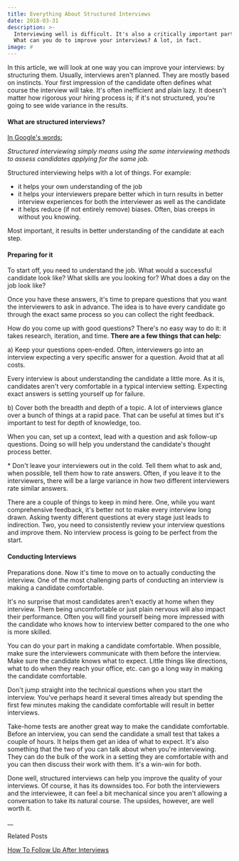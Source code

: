 ```yaml
---
title: Everything About Structured Interviews
date: 2018-03-31
description: >-
  Interviewing well is difficult. It's also a critically important part of your hiring process. A poor interviewing process directly results in substandard hires.
  What can you do to improve your interviews? A lot, in fact.
image: #
---
```

In this article, we will look at one way you can improve your interviews: by structuring them. Usually, interviews aren't planned. They are mostly based on instincts. Your first impression of the candidate often defines what course the interview will take. It's often inefficient and plain lazy. It doesn't matter how rigorous your hiring process is; if it's not structured, you're going to see wide variance in the results.

#### What are structured interviews?
[In Google's words:](https://rework.withgoogle.com/guides/hiring-use-structured-interviewing/steps/introduction/) 
    
   _Structured interviewing simply means using the same interviewing methods to assess candidates applying for the same job._

Structured interviewing helps with a lot of things. For example:  

 * it helps your own understanding of the job
 * it helps your interviewers prepare better which in turn results in better interview experiences for both the interviewer as well as the candidate
 * it helps reduce (if not entirely remove) biases. Often, bias creeps in without you knowing.

Most important, it results in better understanding of the candidate at each step.

#### Preparing for it
To start off, you need to understand the job. What would a successful candidate look like? What skills are you looking for? What does a day on the job look like?

Once you have these answers, it's time to prepare questions that you want the interviewers to ask in advance. The idea is to have every candidate go through the exact same process so you can collect the right feedback.

How do you come up with good questions? There's no easy way to do it: it takes research, iteration, and time. **There are a few things that can help:**

a) Keep your questions open-ended. Often, interviewers go into an interview expecting a very specific answer for a question. Avoid that at all costs.

Every interview is about understanding the candidate a little more. As it is, candidates aren't very comfortable in a typical interview setting. Expecting exact answers is setting yourself up for failure.

b) Cover both the breadth and depth of a topic. A lot of interviews glance over a bunch of things at a rapid pace. That can be useful at times but it's important to test for depth of knowledge, too.

When you can, set up a context, lead with a question and ask follow-up questions. Doing so will help you understand the candidate's thought process better.

\* Don't leave your interviewers out in the cold. Tell them what to ask and, when possible, tell them how to rate answers. Often, if you leave it to the interviewers, there will be a large variance in how two different interviewers rate similar answers.

There are a couple of things to keep in mind here. One, while you want comprehensive feedback, it's better not to make every interview long drawn. Asking twenty different questions at every stage just leads to indirection. Two, you need to consistently review your interview questions and improve them. No interview process is going to be perfect from the start.

#### Conducting Interviews
Preparations done. Now it's time to move on to actually conducting the interview. One of the most challenging parts of conducting an interview is making a candidate comfortable.

It's no surprise that most candidates aren't exactly at home when they interview. Them being uncomfortable or just plain nervous will also impact their performance. Often you will find yourself being more impressed with the candidate who knows how to interview better compared to the one who is more skilled.

You can do your part in making a candidate comfortable. When possible, make sure the interviewers communicate with them before the interview. Make sure the candidate knows what to expect. Little things like directions, what to do when they reach your office, etc. can go a long way in making the candidate comfortable.

Don't jump straight into the technical questions when you start the interview. You've perhaps heard it several times already but spending the first few minutes making the candidate comfortable will result in better interviews.

Take-home tests are another great way to make the candidate comfortable. Before an interview, you can send the candidate a small test that takes a couple of hours. It helps them get an idea of what to expect. It's also something that the two of you can talk about when you're interviewing. They can do the bulk of the work in a setting they are comfortable with and you can then discuss their work with them. It's a win-win for both.

Done well, structured interviews can help you improve the quality of your interviews. Of course, it has its downsides too. For both the interviewers and the interviewee, it can feel a bit mechanical since you aren't allowing a conversation to take its natural course. The upsides, however, are well worth it.

__

Related Posts

[How To Follow Up After Interviews](/resources/interviewing/how-to-follow-up-after-interviews)
